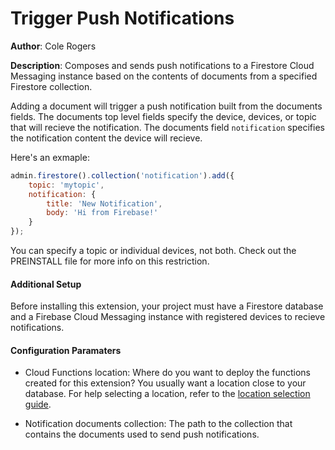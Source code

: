 # Trigger Push Notifications

**Author**: Cole Rogers

**Description**: Composes and sends push notifications to a Firestore Cloud Messaging instance based on the contents of documents from a specified Firestore collection.

Adding a document will trigger a push notification built from the documents fields. The documents top level fields specify the device, devices, or topic that will recieve the notification. The documents field `notification` specifies the notification content the device will recieve.

Here's an exmaple:
```js
admin.firestore().collection('notification').add({
    topic: 'mytopic',
    notification: {
        title: 'New Notification',
        body: 'Hi from Firebase!'
    }
});
```

You can specify a topic or individual devices, not both. Check out the PREINSTALL file for more info on this restriction.

#### Additional Setup

Before installing this extension, your project must have a Firestore database and a Firebase Cloud Messaging instance with registered devices to recieve notifications.

#### Configuration Paramaters

* Cloud Functions location: Where do you want to deploy the functions created for this extension? You usually want a location close to your database. For help selecting a location, refer to the [location selection guide](https://firebase.google.com/docs/functions/locations).

* Notification documents collection: The path to the collection that contains the documents used to send push notifications.